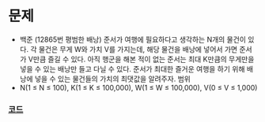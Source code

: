 # 문제 
- 백준 (12865번 평범한 배낭)
준서가 여행에 필요하다고 생각하는 N개의 물건이 있다. 각 물건은 무게 W와 가치 V를 가지는데, 해당 물건을 배낭에 넣어서 가면 준서가 V만큼 즐길 수 있다. 아직 행군을 해본 적이 없는 준서는 최대 K만큼의 무게만을 넣을 수 있는 배낭만 들고 다닐 수 있다. 준서가 최대한 즐거운 여행을 하기 위해 배낭에 넣을 수 있는 물건들의 가치의 최댓값을 알려주자.
범위
- N(1 ≤ N ≤ 100), K(1 ≤ K ≤ 100,000), W(1 ≤ W ≤ 100,000), V(0 ≤ V ≤ 1,000)
### [코드](./KnapSackDP.cpp)
